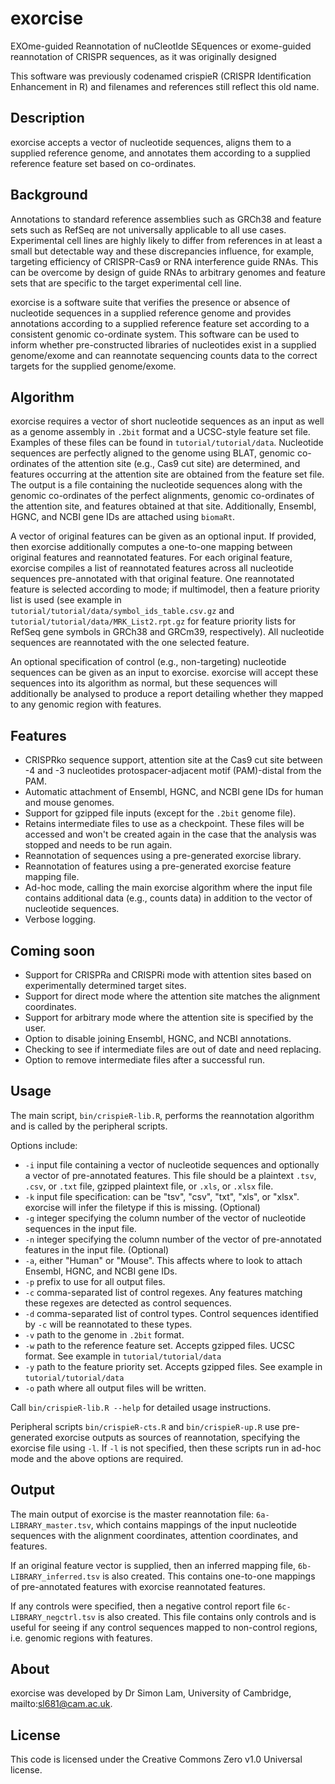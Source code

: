 # exorcise
EXOme-guided Reannotation of nuCleotIde SEquences
or exome-guided reannotation of CRISPR sequences, as it was originally designed

This software was previously codenamed crispieR (CRISPR Identification Enhancement in R) and filenames and references still reflect this old name.

## Description
exorcise accepts a vector of nucleotide sequences, aligns them to a supplied reference genome, and annotates them according to a supplied reference feature set based on co-ordinates.

## Background
Annotations to standard reference assemblies such as GRCh38 and feature sets such as RefSeq are not universally applicable to all use cases. Experimental cell lines are highly likely to differ from references in at least a small but detectable way and these discrepancies influence, for example, targeting efficiency of CRISPR-Cas9 or RNA interference guide RNAs. This can be overcome by design of guide RNAs to arbitrary genomes and feature sets that are specific to the target experimental cell line.

exorcise is a software suite that verifies the presence or absence of nucleotide sequences in a supplied reference genome and provides annotations according to a supplied reference feature set according to a consistent genomic co-ordinate system. This software can be used to inform whether pre-constructed libraries of nucleotides exist in a supplied genome/exome and can reannotate sequencing counts data to the correct targets for the supplied genome/exome.

## Algorithm
exorcise requires a vector of short nucleotide sequences as an input as well as a genome assembly in `.2bit` format and a UCSC-style feature set file. Examples of these files can be found in `tutorial/tutorial/data`. Nucleotide sequences are perfectly aligned to the genome using BLAT, genomic co-ordinates of the attention site (e.g., Cas9 cut site) are determined, and features occurring at the attention site are obtained from the feature set file. The output is a file containing the nucleotide sequences along with the genomic co-ordinates of the perfect alignments, genomic co-ordinates of the attention site, and features obtained at that site. Additionally, Ensembl, HGNC, and NCBI gene IDs are attached using `biomaRt`.

A vector of original features can be given as an optional input. If provided, then exorcise additionally computes a one-to-one mapping between original features and reannotated features. For each original feature, exorcise compiles a list of reannotated features across all nucleotide sequences pre-annotated with that original feature. One reannotated feature is selected according to mode; if multimodel, then a feature priority list is used (see example in `tutorial/tutorial/data/symbol_ids_table.csv.gz` and `tutorial/tutorial/data/MRK_List2.rpt.gz` for feature priority lists for RefSeq gene symbols in GRCh38 and GRCm39, respectively). All nucleotide sequences are reannotated with the one selected feature.

An optional specification of control (e.g., non-targeting) nucleotide sequences can be given as an input to exorcise. exorcise will accept these sequences into its algorithm as normal, but these sequences will additionally be analysed to produce a report detailing whether they mapped to any genomic region with features.

## Features
* CRISPRko sequence support, attention site at the Cas9 cut site between -4 and -3 nucleotides protospacer-adjacent motif (PAM)-distal from the PAM.
* Automatic attachment of Ensembl, HGNC, and NCBI gene IDs for human and mouse genomes.
* Support for gzipped file inputs (except for the `.2bit` genome file).
* Retains intermediate files to use as a checkpoint. These files will be accessed and won't be created again in the case that the analysis was stopped and needs to be run again.
* Reannotation of sequences using a pre-generated exorcise library.
* Reannotation of features using a pre-generated exorcise feature mapping file.
* Ad-hoc mode, calling the main exorcise algorithm where the input file contains additional data (e.g., counts data) in addition to the vector of nucleotide sequences.
* Verbose logging.

## Coming soon
* Support for CRISPRa and CRISPRi mode with attention sites based on experimentally determined target sites.
* Support for direct mode where the attention site matches the alignment coordinates.
* Support for arbitrary mode where the attention site is specified by the user.
* Option to disable joining Ensembl, HGNC, and NCBI annotations.
* Checking to see if intermediate files are out of date and need replacing.
* Option to remove intermediate files after a successful run.

## Usage
The main script, `bin/crispieR-lib.R`, performs the reannotation algorithm and is called by the peripheral scripts.

Options include:
* `-i` input file containing a vector of nucleotide sequences and optionally a vector of pre-annotated features. This file should be a plaintext `.tsv`, `.csv`, or `.txt` file, gzipped plaintext file, or `.xls`, or `.xlsx` file.
* `-k` input file specification: can be "tsv", "csv", "txt", "xls", or "xlsx". exorcise will infer the filetype if this is missing. (Optional)
* `-g` integer specifying the column number of the vector of nucleotide sequences in the input file.
* `-n` integer specifying the column number of the vector of pre-annotated features in the input file. (Optional)
* `-a`, either "Human" or "Mouse". This affects where to look to attach Ensembl, HGNC, and NCBI gene IDs.
* `-p` prefix to use for all output files.
* `-c` comma-separated list of control regexes. Any features matching these regexes are detected as control sequences.
* `-d` comma-separated list of control types. Control sequences identified by `-c` will be reannotated to these types.
* `-v` path to the genome in `.2bit` format.
* `-w` path to the reference feature set. Accepts gzipped files. UCSC format. See example in `tutorial/tutorial/data`
* `-y` path to the feature priority set. Accepts gzipped files. See example in `tutorial/tutorial/data`
* `-o` path where all output files will be written.

Call `bin/crispieR-lib.R --help` for detailed usage instructions.

Peripheral scripts `bin/crispieR-cts.R` and `bin/crispieR-up.R` use pre-generated exorcise outputs as sources of reannotation, specifying the exorcise file using `-l`. If `-l` is not specified, then these scripts run in ad-hoc mode and the above options are required.

## Output
The main output of exorcise is the master reannotation file: `6a-LIBRARY_master.tsv`, which contains mappings of the input nucleotide sequences with the alignment coordinates, attention coordinates, and features.

If an original feature vector is supplied, then an inferred mapping file, `6b-LIBRARY_inferred.tsv` is also created. This contains one-to-one mappings of pre-annotated features with exorcise reannotated features.

If any controls were specified, then a negative control report file `6c-LIBRARY_negctrl.tsv` is also created. This file contains only controls and is useful for seeing if any control sequences mapped to non-control regions, i.e. genomic regions with features.

## About
exorcise was developed by Dr Simon Lam, University of Cambridge, mailto:sl681@cam.ac.uk.

## License
This code is licensed under the Creative Commons Zero v1.0 Universal license.








